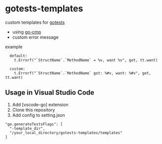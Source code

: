 # gotests-templates

custom templates for [gotests](https://github.com/cweill/gotests)

- using [go-cmp](https://github.com/google/go-cmp)
- custom error message  

example
```
  default:
    t.Errorf("`StructName`.`MethodName` = %v, want %v", got, tt.want)
  
  custom: 
    t.Errorf("`StructName`.`MethodName` got: %#v, want: %#v", got, tt.want)
```

## Usage in Visual Studio Code

1. Add [vscode-go] extension
1. Clone this repository
1. Add config to setting.json
  ```
  "go.generateTestsFlags": [
    "-template_dir",
    "/your_local_directory/gotests-templates/templates"
  ]
  ```
